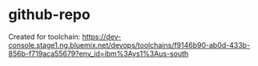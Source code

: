 # github-repo
Created for toolchain: https://dev-console.stage1.ng.bluemix.net/devops/toolchains/f9146b90-ab0d-433b-856b-f719aca55679?env_id=ibm%3Ays1%3Aus-south
